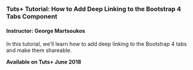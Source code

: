 ### Tuts+ Tutorial: How to Add Deep Linking to the Bootstrap 4 Tabs Component

#### Instructor: George Martsoukos

In this tutorial, we'll learn how to add deep linking to the Bootstrap 4 tabs and make them shareable.

**Available on Tuts+ June 2018**